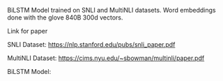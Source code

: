 BiLSTM Model trained on SNLI and MultiNLI datasets. Word embeddings done with the glove 840B 300d vectors. 

Link for paper

SNLI Dataset: https://nlp.stanford.edu/pubs/snli_paper.pdf

MultiNLI Dataset: https://cims.nyu.edu/~sbowman/multinli/paper.pdf

BiLSTM Model:  
